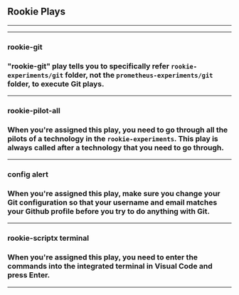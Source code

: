 ## **Rookie Plays**
___
___

### **rookie-git**

### "rookie-git" play tells you to specifically refer `rookie-experiments/git` folder, not the `prometheus-experiments/git` folder, to execute Git plays. 

___

### **rookie-pilot-all**

### When you're assigned this play, you need to go through all the pilots of a technology in the `rookie-experiments`. This play is always called after a technology that you need to go through. 

___

### **config alert**

### When you're assigned this play, make sure you change your Git configuration so that your username and email matches your Github profile before you try to do anything with Git. 

___

### **rookie-scriptx terminal**

### When you're assigned this play, you need to enter the commands into the integrated terminal in Visual Code and press Enter.

___





